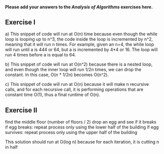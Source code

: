 #### Please add your answers to the ***Analysis of  Algorithms*** exercises here.

## Exercise I

a) This snippet of code will run at O(n) time because even though the while loop is looping up to n^3, the code inside the loop is incremented by n^2, meaning that it will run n times. For example, given an n=4, the while loop will run until a is 4*4*4 or 64, but a is incremented by 4*4 or 16. The loop will run 4 times before a is equal to 64.


b) This snippet of code will run at O(n^2) because there is a nested loop, and even though the inner loop will run 1/2n times, we can drop the constant. In this case, O(n * 1/2n) becomes O(n^2).


c) This snippet of code will run at O(n) because it will make n recursive calls, and for each recursive call, it is performing operations that are constant time O(1), thus a final runtime of O(n).

## Exercise II

find the middle floor (number of floors / 2)
drop an egg and see if it breaks
if egg breaks:
    repeat process only using the lower half of the building
if egg survives:
    repeat process only using the upper half of the building

This solution should run at O(log n) because for each iteration, it is cutting n in half
